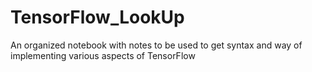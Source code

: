# TensorFlow_LookUp
An organized notebook with notes to be used to get syntax and way of implementing various aspects of TensorFlow

